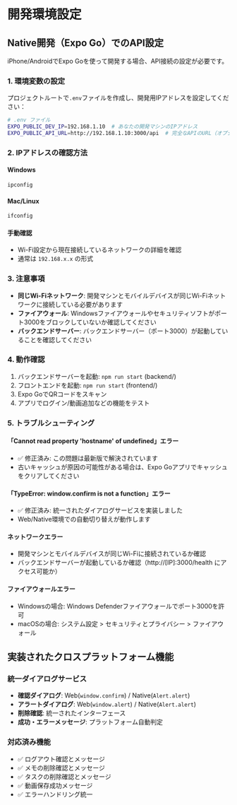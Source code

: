 # 開発環境設定

## Native開発（Expo Go）でのAPI設定

iPhone/AndroidでExpo Goを使って開発する場合、API接続の設定が必要です。

### 1. 環境変数の設定

プロジェクトルートで`.env`ファイルを作成し、開発用IPアドレスを設定してください：

```bash
# .env ファイル
EXPO_PUBLIC_DEV_IP=192.168.1.10  # あなたの開発マシンのIPアドレス
EXPO_PUBLIC_API_URL=http://192.168.1.10:3000/api  # 完全なAPIのURL（オプション）
```

### 2. IPアドレスの確認方法

#### Windows
```bash
ipconfig
```

#### Mac/Linux  
```bash
ifconfig
```

#### 手動確認
- Wi-Fi設定から現在接続しているネットワークの詳細を確認
- 通常は `192.168.x.x` の形式

### 3. 注意事項

- **同じWi-Fiネットワーク**: 開発マシンとモバイルデバイスが同じWi-Fiネットワークに接続している必要があります
- **ファイアウォール**: Windowsファイアウォールやセキュリティソフトがポート3000をブロックしていないか確認してください
- **バックエンドサーバー**: バックエンドサーバー（ポート3000）が起動していることを確認してください

### 4. 動作確認

1. バックエンドサーバーを起動: `npm run start` (backend/)
2. フロントエンドを起動: `npm run start` (frontend/)  
3. Expo GoでQRコードをスキャン
4. アプリでログイン/動画追加などの機能をテスト

### 5. トラブルシューティング

#### 「Cannot read property 'hostname' of undefined」エラー
- ✅ 修正済み: この問題は最新版で解決されています
- 古いキャッシュが原因の可能性がある場合は、Expo Goアプリでキャッシュをクリアしてください

#### 「TypeError: window.confirm is not a function」エラー
- ✅ 修正済み: 統一されたダイアログサービスを実装しました
- Web/Native環境での自動切り替えが動作します

#### ネットワークエラー
- 開発マシンとモバイルデバイスが同じWi-Fiに接続されているか確認
- バックエンドサーバーが起動しているか確認（http://[IP]:3000/health にアクセス可能か）

#### ファイアウォールエラー  
- Windowsの場合: Windows Defenderファイアウォールでポート3000を許可
- macOSの場合: システム設定 > セキュリティとプライバシー > ファイアウォール

## 実装されたクロスプラットフォーム機能

### 統一ダイアログサービス
- **確認ダイアログ**: Web(`window.confirm`) / Native(`Alert.alert`)
- **アラートダイアログ**: Web(`window.alert`) / Native(`Alert.alert`) 
- **削除確認**: 統一されたインターフェース
- **成功・エラーメッセージ**: プラットフォーム自動判定

### 対応済み機能
- ✅ ログアウト確認とメッセージ
- ✅ メモの削除確認とメッセージ
- ✅ タスクの削除確認とメッセージ
- ✅ 動画保存成功メッセージ
- ✅ エラーハンドリング統一